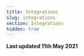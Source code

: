 ```yaml
---
title: Integrations
slug: integrations
section: Integrations
hidden: true
---
```


**Last updated 11th May 2021**

